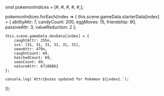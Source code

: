 onst pokemonIndices = [#, #, #, #, #,];

pokemonIndices.forEach(index => {
    this.scene.gameData.starterData[index] = {
        abilityAttr: 7,
        candyCount: 200,
        eggMoves: 15,
        friendship: 90,
        passiveAttr: 3,
        valueReduction: 2
    };

    this.scene.gameData.dexData[index] = {
        caughtAttr: 255n,
        ivs: [31, 31, 31, 31, 31, 31],
        seenAttr: 479n,
        caughtCount: 69,
        hatchedCount: 69,
        seenCount: 69,
        natureAttr: 67108862
    };

    console.log(`Attributes updated for Pokémon ${index}.`);
});
